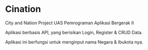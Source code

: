 # Cination
City and Nation Project UAS Pemrograman Aplikasi Bergerak II

Aplikasi berbasis API, yang berisikan Login, Register & CRUD Data.

Aplikasi ini berfungsi untuk menginput nama Negara & Ibukota nya.
